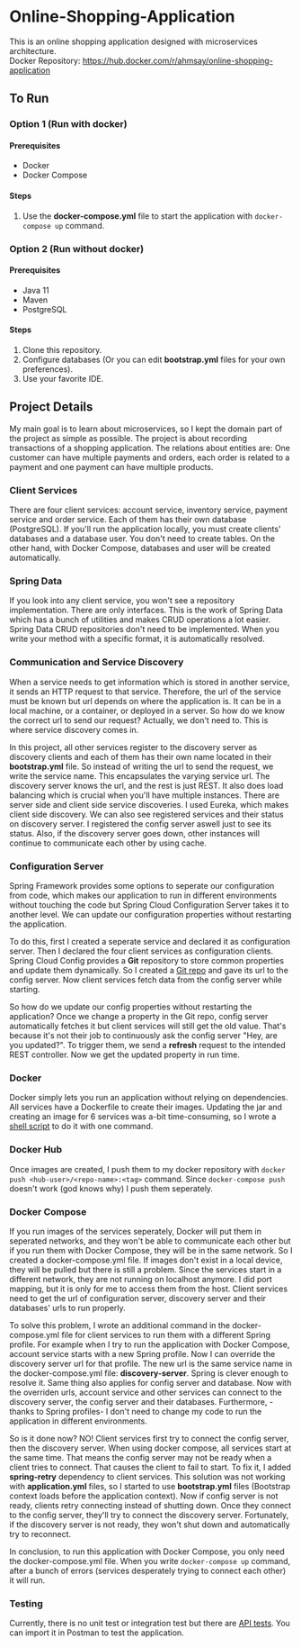 # Online-Shopping-Application
This is an online shopping application designed with microservices architecture.<br>
Docker Repository: https://hub.docker.com/r/ahmsay/online-shopping-application
## To Run
### Option 1 (Run with docker)
#### Prerequisites
- Docker
- Docker Compose
#### Steps
1. Use the <b>docker-compose.yml</b> file to start the application with `docker-compose up` command.
### Option 2 (Run without docker)
#### Prerequisites
- Java 11
- Maven
- PostgreSQL
#### Steps
1. Clone this repository.
2. Configure databases (Or you can edit <b>bootstrap.yml</b> files for your own preferences).
3. Use your favorite IDE.
## Project Details
My main goal is to learn about microservices, so I kept the domain part of the project as simple as possible. The project is about recording transactions of a shopping application. The relations about entities are: One customer can have multiple payments and orders, each order is related to a payment and one payment can have multiple products.
### Client Services
There are four client services: account service, inventory service, payment service and order service. Each of them has their own database (PostgreSQL). If you'll run the application locally, you must create clients' databases and a database user. You don't need to create tables. On the other hand, with Docker Compose, databases and user will be created automatically.
### Spring Data
If you look into any client service, you won't see a repository implementation. There are only interfaces. This is the work of Spring Data which has a bunch of utilities and makes CRUD operations a lot easier. Spring Data CRUD repositories don't need to be implemented. When you write your method with a specific format, it is automatically resolved.
### Communication and Service Discovery
When a service needs to get information which is stored in another service, it sends an HTTP request to that service. Therefore, the url of the service must be known but url depends on where the application is. It can be in a local machine, or a container, or deployed in a server. So how do we know the correct url to send our request? Actually, we don't need to. This is where service discovery comes in.</br>

In this project, all other services register to the discovery server as discovery clients and each of them has their own name located in their <b>bootstrap.yml</b> file. So instead of writing the url to send the request, we write the service name. This encapsulates the varying service url. The discovery server knows the url, and the rest is just REST. It also does load balancing which is crucial when you'll have multiple instances. There are server side and client side service discoveries. I used Eureka, which makes client side discovery. We can also see registered services and their status on discovery server. I registered the config server aswell just to see its status. Also, if the discovery server goes down, other instances will continue to communicate each other by using cache.
### Configuration Server
Spring Framework provides some options to seperate our configuration from code, which makes our application to run in different environments without touching the code but Spring Cloud Configuration Server takes it to another level. We can update our configuration properties without restarting the application.</br>

To do this, first I created a seperate service and declared it as configuration server. Then I declared the four client services as configuration clients. Spring Cloud Config provides a <b>Git</b> repository to store common properties and update them dynamically. So I created a <a href="https://github.com/ahmsay/Online-Shopping-Application-Configuration" target="_blank">Git repo</a> and gave its url to the config server. Now client services fetch data from the config server while starting.</br>

So how do we update our config properties without restarting the application? Once we change a property in the Git repo, config server automatically fetches it but client services will still get the old value. That's because it's not their job to continuously ask the config server "Hey, are you updated?". To trigger them, we send a <b>refresh</b> request to the intended REST controller. Now we get the updated property in run time.
### Docker
Docker simply lets you run an application without relying on dependencies. All services have a Dockerfile to create their images. Updating the jar and creating an image for 6 services was a-bit time-consuming, so I wrote a <a href="https://github.com/ahmsay/Online-Shopping-Application/blob/master/extra/build_images.sh" target="_blank">shell script</a> to do it with one command.
### Docker Hub
Once images are created, I push them to my docker repository with `docker push <hub-user>/<repo-name>:<tag>` command. Since `docker-compose push` doesn't work (god knows why) I push them seperately.
### Docker Compose
If you run images of the services seperately, Docker will put them in seperated networks, and they won't be able to communicate each other but if you run them with Docker Compose, they will be in the same network. So I created a docker-compose.yml file. If images don't exist in a local device, they will be pulled but there is still a problem. Since the services start in a different network, they are not running on localhost anymore. I did port mapping, but it is only for me to access them from the host. Client services need to get the url of configuration server, discovery server and their databases' urls to run properly.</br>

To solve this problem, I wrote an additional command in the docker-compose.yml file for client services to run them with a different Spring profile. For example when I try to run the application with Docker Compose, account service starts with a new Spring profile. Now I can override the discovery server url for that profile. The new url is the same service name in the docker-compose.yml file: <b>discovery-server</b>. Spring is clever enough to resolve it. Same thing also applies for config server and database. Now with the overriden urls, account service and other services can connect to the discovery server, the config server and their databases. Furthermore, -thanks to Spring profiles- I don't need to change my code to run the application in different environments.</br>

So is it done now? NO! Client services first try to connect the config server, then the discovery server. When using docker compose, all services start at the same time. That means the config server may not be ready when a client tries to connect. That causes the client to fail to start. To fix it, I added <b>spring-retry</b> dependency to client services. This solution was not working with <b>application.yml</b> files, so I started to use <b>bootstrap.yml</b> files (Bootstrap context loads before the application context). Now if config server is not ready, clients retry connecting instead of shutting down. Once they connect to the config server, they'll try to connect the discovery server. Fortunately, if the discovery server is not ready, they won't shut down and automatically try to reconnect.</br>

In conclusion, to run this application with Docker Compose, you only need the docker-compose.yml file. When you write `docker-compose up` command, after a bunch of errors (services desperately trying to connect each other) it will run.
### Testing
Currently, there is no unit test or integration test but there are <a href="https://github.com/ahmsay/Online-Shopping-Application/blob/master/extra/online-shopping-app.postman_collection.json" target="_blank">API tests</a>. You can import it in Postman to test the application.
